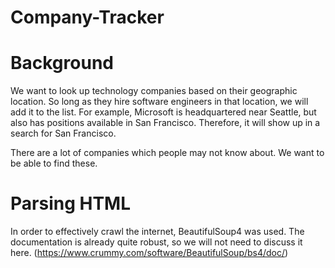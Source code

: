 # Company-Tracker
# Background
We want to look up technology companies based on their geographic location. So long as they hire software engineers in that location, we will add it to the list. For example, Microsoft is headquartered near Seattle, but also has positions available in San Francisco. Therefore, it will show up in a search for San Francisco.

There are a lot of companies which people may not know about. We want to be able to find these.

# Parsing HTML
In order to effectively crawl the internet, BeautifulSoup4 was used. The documentation is already quite robust, so we will not need to discuss it here. (https://www.crummy.com/software/BeautifulSoup/bs4/doc/)
